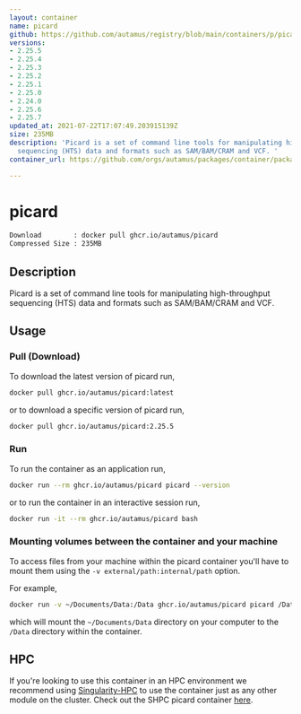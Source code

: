 ```yaml
---
layout: container
name: picard
github: https://github.com/autamus/registry/blob/main/containers/p/picard/spack.yaml
versions:
- 2.25.5
- 2.25.4
- 2.25.3
- 2.25.2
- 2.25.1
- 2.25.0
- 2.24.0
- 2.25.6
- 2.25.7
updated_at: 2021-07-22T17:07:49.203915139Z
size: 235MB
description: 'Picard is a set of command line tools for manipulating high-throughput
  sequencing (HTS) data and formats such as SAM/BAM/CRAM and VCF. '
container_url: https://github.com/orgs/autamus/packages/container/package/picard

---
```

# picard
```bash 
Download        : docker pull ghcr.io/autamus/picard
Compressed Size : 235MB
```

## Description
Picard is a set of command line tools for manipulating high-throughput sequencing (HTS) data and formats such as SAM/BAM/CRAM and VCF. 

## Usage
### Pull (Download)
To download the latest version of picard run,

```bash
docker pull ghcr.io/autamus/picard:latest
```

or to download a specific version of picard run,

```bash
docker pull ghcr.io/autamus/picard:2.25.5
```
### Run
To run the container as an application run,
```bash
docker run --rm ghcr.io/autamus/picard picard --version
```

or to run the container in an interactive session run,
```bash
docker run -it --rm ghcr.io/autamus/picard bash
```

### Mounting volumes between the container and your machine
To access files from your machine within the picard container you'll have to mount them using the `-v external/path:internal/path` option.

For example,
```bash
docker run -v ~/Documents/Data:/Data ghcr.io/autamus/picard picard /Data/myData.csv
```
which will mount the `~/Documents/Data` directory on your computer to the `/Data` directory within the container.

## HPC
If you're looking to use this container in an HPC environment we recommend using [Singularity-HPC](https://singularity-hpc.readthedocs.io) to use the container just as any other module on the cluster. Check out the SHPC picard container [here](https://singularityhub.github.io/singularity-hpc/r/ghcr.io-autamus-picard/).